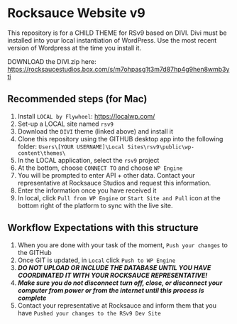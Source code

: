 # Rocksauce Website v9

This repository is for a CHILD THEME for RSv9 based on DIVI. Divi must be installed into your local instantiation of WordPress.
Use the most recent version of Wordpress at the time you install it.

DOWNLOAD the DIVI.zip here: https://rocksaucestudios.box.com/s/m7ohpasg1t3m7d87hp4g9hen8wmb3yti

## Recommended steps (for Mac) ##

1. Install `LOCAL by Flywheel`: https://localwp.com/
2. Set-up a LOCAL site named `rsv9`
3. Download the `DIVI` theme (linked above) and install it
4. Clone this repository using the GITHUB desktop app into the following folder: `Users\[YOUR USERNAME]\Local Sites\rsv9\public\wp-content\themes\`
5. In the LOCAL application, select the `rsv9` project
6. At the bottom, choose `CONNECT TO` and choose `WP Engine`
7. You will be prompted to enter API + other data. Contact your representative at Rocksauce Studios and request this information. 
8. Enter the information once you have received it
9. In local, click `Pull from WP Engine` or `Start Site and Pull` icon at the bottom right of the platform to sync with the live site.


## Workflow Expectations with this structure ##

1. When you are done with your task of the moment, `Push your changes` to the GITHub
2. Once GIT is updated, in `Local` click `Push to WP Engine`
3. ***DO NOT UPLOAD OR INCLUDE THE DATABASE UNTIL YOU HAVE COORDINATED IT WITH YOUR ROCKSAUCE REPRESENTATIVE!*** 
4. ***Make sure you do not disconnect turn off, close, or disconnect your computer from power or from the internet until this process is complete***
5. Contact your representative at Rocksauce and inform them that you have `Pushed your changes to the RSv9 Dev Site`
